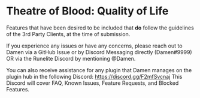 # Theatre of Blood: Quality of Life
Features that have been desired to be included that **do** follow the guidelines of the 3rd Party Clients, at the time of submission.

If you experience any issues or have any concerns, please reach out to Damen via a GitHub Issue or by Discord Messaging directly (Damen#9999) OR via the Runelite Discord by mentioning @Damen.

You can also receive assistance for any plugin that Damen manages on the plugin hub in the following Discord: https://discord.gg/F2mfSvcnaj
This Discord will cover FAQ, Known Issues, Feature Requests, and Blocked Features.
